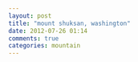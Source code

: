 ```yaml
---
layout: post
title: "mount shuksan, washington"
date: 2012-07-26 01:14
comments: true
categories: mountain
---
```

